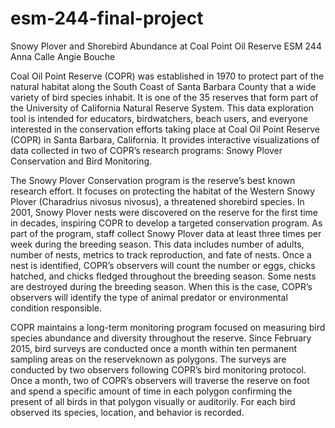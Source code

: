 # esm-244-final-project
Snowy Plover and Shorebird Abundance at Coal Point Oil Reserve
ESM 244 Anna Calle Angie Bouche

Coal Oil Point Reserve (COPR) was established in 1970 to protect part of the natural habitat along the South Coast of Santa Barbara County that a wide variety of bird species inhabit. It is one of the 35 reserves that form part of the University of California Natural Reserve System. This data exploration tool is intended for educators, birdwatchers, beach users, and everyone interested in the conservation efforts taking place at Coal Oil Point Reserve (COPR) in Santa Barbara, California. It provides interactive visualizations of data collected in two of COPR’s research programs: Snowy Plover Conservation and Bird Monitoring. 

The Snowy Plover Conservation program is the reserve’s best known research effort. It focuses on protecting the habitat of the Western Snowy Plover (Charadrius nivosus nivosus), a threatened shorebird species. In 2001, Snowy Plover nests were discovered on the reserve for the first time in decades, inspiring COPR to develop a targeted conservation program. As part of the program, staff collect Snowy Plover data at least three times per week during the breeding season. This data includes number of adults, number of nests, metrics to track reproduction, and fate of nests. Once a nest is identified, COPR’s observers will count the number or eggs, chicks hatched, and chicks fledged throughout the breeding season. Some nests are destroyed during the breeding season. When this is the case, COPR’s observers will identify the type of animal predator or environmental condition responsible.

COPR maintains a long-term monitoring program focused on measuring bird species abundance and diversity throughout the reserve. Since February 2015, bird surveys are conducted once a month within ten permanent sampling areas on the reserveknown as polygons. The surveys are conducted by two observers following COPR’s  bird monitoring protocol. Once a month, two of COPR’s observers will traverse the reserve on foot and spend a specific amount of time in each polygon confirming the present of all birds in that polygon visually or auditorily. For each bird observed its species, location, and behavior is recorded. 

